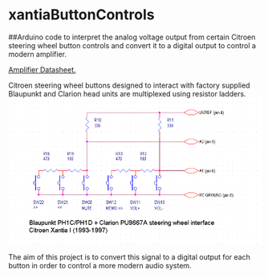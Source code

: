 # xantiaButtonControls
##Arduino code to interpret the analog voltage output from certain Citroen steering wheel button controls and convert it to a digital output to control a modern amplifier.

[Amplifier Datasheet.](https://github.com/incompetentfox/xantiaButtonControls/blob/master/en.CD00211320.pdf)

Citroen steering wheel buttons designed to interact with factory supplied Blaupunkt and Clarion head units are multiplexed using resistor ladders. 
![Wiring Diagram](https://github.com/incompetentfox/xantiaButtonControls/blob/master/X1.odpory.dalkoveho.ovladani.radia.cc.gif)

The aim of this project is to convert this signal to a digital output for each button in order to control a more modern audio system. 
